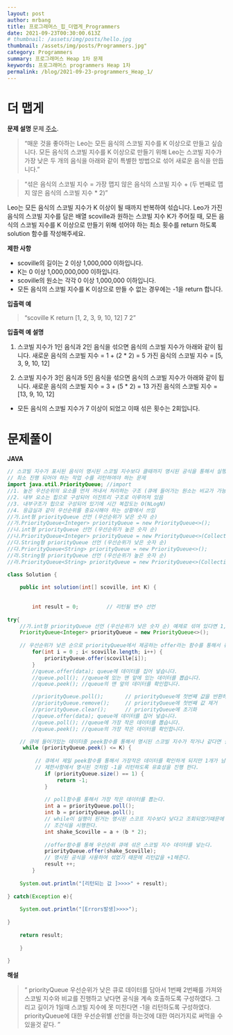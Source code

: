 ```yaml
---
layout: post
author: mrbang
title: 프로그래머스_힙_더맵게_Programmers
date: 2021-09-23T00:30:00.613Z
# thumbnail: /assets/img/posts/hello.jpg
thumbnail: /assets/img/posts/Programmers.jpg"
category: Programmers
summary: 프로그래머스 Heap 1차 문제 
keywords: 프로그래머스 programmers Heap 1차 
permalink: /blog/2021-09-23-programmers_Heap_1/
---
```

# 더 맵게

**문제 설명** 문제 [주소](https://programmers.co.kr/learn/courses/30/lessons/42626).

> “매운 것을 좋아하는 Leo는 모든 음식의 스코빌 지수를 K 이상으로 만들고 싶습니다. 모든 음식의 스코빌 지수를 K 이상으로 만들기 위해 Leo는 스코빌 지수가 가장 낮은 두 개의 음식을 아래와 같이 특별한 방법으로 섞어 새로운 음식을 만듭니다.”

> “섞은 음식의 스코빌 지수 = 가장 맵지 않은 음식의 스코빌 지수 + (두 번째로 맵지 않은 음식의 스코빌 지수 * 2)”

Leo는 모든 음식의 스코빌 지수가 K 이상이 될 때까지 반복하여 섞습니다.
Leo가 가진 음식의 스코빌 지수를 담은 배열 scoville과 원하는 스코빌 지수 K가 주어질 때, 모든 음식의 스코빌 지수를 K 이상으로 만들기 위해 섞어야 하는 최소 횟수를 return 하도록 solution 함수를 작성해주세요.

**제한 사항** 

* scoville의 길이는 2 이상 1,000,000 이하입니다.
* K는 0 이상 1,000,000,000 이하입니다.
* scoville의 원소는 각각 0 이상 1,000,000 이하입니다.
* 모든 음식의 스코빌 지수를 K 이상으로 만들 수 없는 경우에는 -1을 return 합니다.

**입출력 예** 

> “scoville       	    K	return
[1, 2, 3, 9, 10, 12]	7	2”

**입출력 예 설명** 

1. 스코빌 지수가 1인 음식과 2인 음식을 섞으면 음식의 스코빌 지수가 아래와 같이 됩니다.
새로운 음식의 스코빌 지수 = 1 + (2 * 2) = 5
가진 음식의 스코빌 지수 = [5, 3, 9, 10, 12]

2. 스코빌 지수가 3인 음식과 5인 음식을 섞으면 음식의 스코빌 지수가 아래와 같이 됩니다.
새로운 음식의 스코빌 지수 = 3 + (5 * 2) = 13
가진 음식의 스코빌 지수 = [13, 9, 10, 12]

* 모든 음식의 스코빌 지수가 7 이상이 되었고 이때 섞은 횟수는 2회입니다.

# 문제풀이 

**JAVA** 
```java
// 스코빌 지수가 표시된 음식이 명시된 스코빌 지수보다 클때까지 명시된 공식을 통해서 실행을 하였을때 
// 최소 진행 되어야 하는 작업 수를 리턴하여야 하는 문제 
import java.util.PriorityQueue; //import
//1. 높은 우선순위의 요소를 먼저 꺼내서 처리하는 구조 (큐에 들어가는 원소는 비교가 가능한 기준이 있어야함) 
//2. 내부 요소는 힙으로 구성되어 이진트리 구조로 이루어져 있음   
//3. 내부구조가 힙으로 구성되어 있기에 시간 복잡도는 O(NLogN)
//4. 응급실과 같이 우선순위를 중요시해야 하는 상황에서 쓰임
//가.int형 priorityQueue 선언 (우선순위가 낮은 숫자 순)
//가.PriorityQueue<Integer> priorityQueue = new PriorityQueue<>();
//나.int형 priorityQueue 선언 (우선순위가 높은 숫자 순)
//나.PriorityQueue<Integer> priorityQueue = new PriorityQueue<>(Collections.reverseOrder());
//다.String형 priorityQueue 선언 (우선순위가 낮은 숫자 순)
//다.PriorityQueue<String> priorityQueue = new PriorityQueue<>(); 
//라.String형 priorityQueue 선언 (우선순위가 높은 숫자 순)
//라.PriorityQueue<String> priorityQueue = new PriorityQueue<>(Collections.reverseOrder());

class Solution {
    
    public int solution(int[] scoville, int K) {
        
        
        int result = 0;         // 리턴될 변수 선언
        
try{
    //가.int형 priorityQueue 선언 (우선순위가 낮은 숫자 순) 예제로 섞여 있다면 1,2,3 이런순으로 정렬을 한다고 생각하면 된다. 
    PriorityQueue<Integer> priorityQueue = new PriorityQueue<>();
        
    // 우선순위가 낮은 순으로 priorityQueue에서 제공하는 offer라는 함수를 통해서 큐에 데이터를 넣어둔다. 
        for(int i = 0 ; i< scoville.length; i++) {            
            priorityQueue.offer(scoville[i]);            
        }
        //queue.offer(data); queue에 데이터를 집어 넣습니다.
        //queue.poll(); //queue에 있는 맨 앞에 있는 데이터를 뽑습니다.
        //queue.peek(); //queue의 맨 앞의 데이터를 확인합니다.

        //priorityQueue.poll();       // priorityQueue에 첫번째 값을 반환하고 제거 비어있다면 null
        //priorityQueue.remove();     // priorityQueue에 첫번째 값 제거
        //priorityQueue.clear();      // priorityQueue에 초기화
        //queue.offer(data); queue에 데이터를 집어 넣습니다.
        //queue.poll(); //queue에 가장 작은 데이터를 뽑습니다.
        //queue.peek(); //queue의 가장 작은 데이터를 확인합니다.

    // 큐에 들어가있는 데이터중 peek함수를 통해서 명시된 스코빌 지수가 작거나 같다면 실행을 한다. 
     while (priorityQueue.peek() <= K) {
         
         // 큐에서 제일 peek함수를 통해서 가장작은 데이터를 확인하게 되지만 1개가 남았다고 가정을 하면 
         // 제한사항에서 명시된 것처럼 -1을 리턴하도록 유효성을 진행 한다. 
            if (priorityQueue.size() == 1) {
                return -1;
            }
         
            // poll함수를 통해서 가장 작은 데이터를 뽑는다. 
            int a = priorityQueue.poll();
            int b = priorityQueue.poll();
            // while이 실행이 된거는 명시된 스코프 지수보다 낮다고 조회되었기때문에 
            // 조건식을 시행한다. 
            int shake_Scoville = a + (b * 2);
            
            //offer함수를 통해 우선순위 큐에 섞은 스코빌 지수 데이터를 넣는다. 
            priorityQueue.offer(shake_Scoville);
            // 명시된 공식을 사용하여 섞었기 때문에 리턴값을 +1해준다. 
            result ++;
        }
    
    System.out.println("[리턴되는 값 ]>>>>" + result);
    
} catch(Exception e){
    
    System.out.println("[Errors발생]>>>>");
    
}
        
    return result;   
    
    }
    
}

```

**해설** 

> “
priorityQueue 우선순위가 낮은 큐로 데이터를 담아서 
1번째 2번째를 가져와 스코빌 지수와 비교를 진행하고 낮다면 공식을 계속 호출하도록 구성하였다. 
그리고 길이가 1일때 스코빌 지수에 못 미친다면 -1을 리턴하도록 구성하였다. 
priorityQueue에 대한 우선순위별 선언을 하는것에 대한 여러가지로 써먹을 수있을것 같다. 
”
